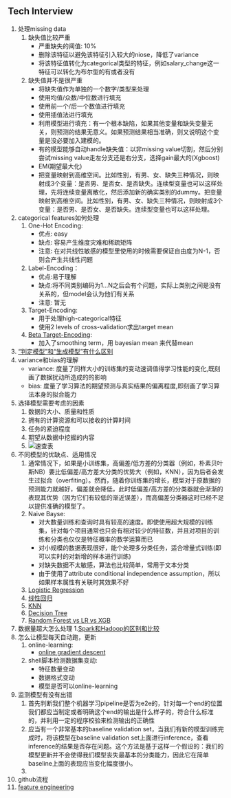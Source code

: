 ## Tech Interview
1. 处理missing data
	1. 缺失值比较严重
		- 严重缺失的阈值: 10%
		- 删除该特征以避免该特征引入较大的niose，降低了variance
		- 将该特征值转化为categorical类型的特征，例如salary_change这一特征可以转化为布尔型的有或者没有
	2. 缺失值并不是很严重
		- 将缺失值作为单独的一个数字/类型来处理
		- 使用均值/众数/中位数进行填充
		- 使用前一个/后一个数值进行填充
		- 使用插值法进行填充
		- 利用模型进行填充：有一个根本缺陷，如果其他变量和缺失变量无关，则预测的结果无意义。如果预测结果相当准确，则又说明这个变量是没必要加入建模的。
		- 有的模型能够自动handle缺失值：以非missing value切割，然后分别尝试missing value走左分支还是右分支，选择gain最大的(Xgboost)
		- EM(期望最大化)
		- 把变量映射到高维空间。比如性别，有男、女、缺失三种情况，则映射成3个变量：是否男、是否女、是否缺失。连续型变量也可以这样处理，先将连续变量离散化，然后添加新的确实类别的dummy。把变量映射到高维空间。比如性别，有男、女、缺失三种情况，则映射成3个变量：是否男、是否女、是否缺失。连续型变量也可以这样处理。
2. categorical features如何处理
	1. One-Hot Encoding:
		- 优点: easy
		- 缺点: 容易产生维度灾难和稀疏矩阵
		- 注意: 在对共线性敏感的模型里使用的时候需要保证自由度为N-1，否则会产生共线性问题
	2. Label-Encoding：
		- 优点:易于理解
		- 缺点:将不同类别编码为1...N之后会有个问题，实际上类别之间是没有关系的，但model会认为他们有关系
		- 注意: 暂无
	3. Target-Encoding:
		- 用于处理high-categorical特征
		- 使用2 levels of cross-validation求出target mean
	4. [Beta Target-Encoding](https://zhuanlan.zhihu.com/p/40231966):
		- 加入了smoothing term，用 bayesian mean 来代替mean
3. [“判定模型”和“生成模型”有什么区别](https://www.zhihu.com/question/20446337)
4. variance和bias的理解
	- variance: 度量了同样大小的训练集的变动速调值得学习性能的变化,既刻画了数据扰动所造成的的影响
	- bias: 度量了学习算法的期望预测与真实结果的偏离程度,即刻画了学习算法本身的拟合能力
5. 选择模型需要考虑的因素
	1. 数据的大小、质量和性质
	2. 拥有的计算资源和可以接收的计算时间
	3. 任务的紧迫程度
	4. 期望从数据中挖掘的内容
	5. ![速查表](https://blogs.sas.com/content/subconsciousmusings/files/2017/04/machine-learning-cheet-sheet-2.png)
6. 不同模型的优缺点、适用情况
	1. 通常情况下，如果是小训练集，高偏差/低方差的分类器（例如，朴素贝叶斯NB）要比低偏差/高方差大分类的优势大（例如，KNN），因为后者会发生过拟合（overfiting）。然而，随着你训练集的增长，模型对于原数据的预测能力就越好，偏差就会降低，此时低偏差/高方差的分类器就会渐渐的表现其优势（因为它们有较低的渐近误差），而高偏差分类器这时已经不足以提供准确的模型了。
	2. Naive Bayse:
		- 对大数量训练和查询时具有较高的速度。即使使用超大规模的训练集，针对每个项目通常也只会有相对较少的特征数，并且对项目的训练和分类也仅仅是特征概率的数学运算而已
		- 对小规模的数据表现很好，能个处理多分类任务，适合增量式训练(即可以实时的对新增的样本进行训练)
		- 对缺失数据不太敏感，算法也比较简单，常用于文本分类
		- 由于使用了attribute conditional independence assumption，所以如果样本属性有关联时其效果不好
	3. [Logistic Regression](https://zhuanlan.zhihu.com/p/46831267)
	4. [线性回归](https://zhuanlan.zhihu.com/p/46831267)
	5. [KNN](https://zhuanlan.zhihu.com/p/46831267)
	6. [Decision Tree](https://zhuanlan.zhihu.com/p/46831267)
	7. [Random Forest vs LR vs XGB](https://www.nowcoder.com/ta/review-ml/review?page=99)
7. 数据量超大怎么处理
	1.[Spark和Hadoop的区别和比较](https://blog.csdn.net/weixin_43520450/article/details/108740235?utm_medium=distribute.pc_relevant.none-task-blog-2%7Edefault%7EBlogCommendFromMachineLearnPai2%7Edefault-1.baidujs&dist_request_id=&depth_1-utm_source=distribute.pc_relevant.none-task-blog-2%7Edefault%7EBlogCommendFromMachineLearnPai2%7Edefault-1.baidujs)
8. 怎么让模型每天自动跑，更新
	1. online-learning:
		- [online gradient descent](https://blog.csdn.net/Losteng/article/details/51119764)
	2. shell脚本检测数据集变动:
		- 特征数量变动
		- 数据格式变动
		- 模型是否可以online-learning
9. 监测模型有没有出错
	1. 首先判断我们整个机器学习pipeline是否为e2e的，针对每一个end的位置我们都应当制定或者明确这个end的输出是什么样子的，符合什么标准的，并利用一定的程序校验来检测输出的正确性
	2. 应当有一个非常基本的baseline validation set，当我们有新的模型训练完成时，将该模型在baseline validation set上面进行inference，查看inference的结果是否存在问题。这个方法是基于这样一个假设的：我们的模型更新并不会使得我们模型丧失最基本的分类能力，因此它在简单baseline上面的表现应当变化幅度很小。
	3. 
10. github流程
11. [feature engineering](https://asialee.blog.csdn.net/article/details/84863410?utm_medium=distribute.pc_relevant.none-task-blog-2%7Edefault%7EBlogCommendFromMachineLearnPai2%7Edefault-5.baidujs&dist_request_id=&depth_1-utm_source=distribute.pc_relevant.none-task-blog-2%7Edefault%7EBlogCommendFromMachineLearnPai2%7Edefault-5.baidujs)

